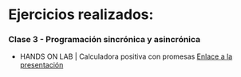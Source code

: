 # Ejercicios realizados:
### Clase 3 - Programación sincrónica y asincrónica
- HANDS ON LAB | Calculadora positiva con promesas [Enlace a la presentación](https://docs.google.com/presentation/d/1Fe7xU7Pveo9y6BIKN9ogJSoTDosp2RqjnDTcFaKh-uU/edit#slide=id.g11af22068b0_8_705)

